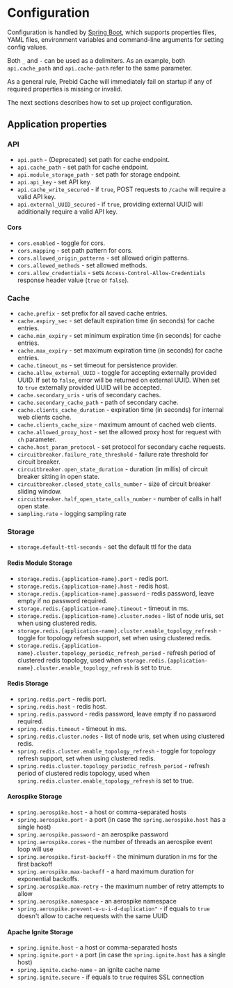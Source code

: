 # Configuration

Configuration is handled by [Spring Boot](https://docs.spring.io/spring-boot/docs/current/reference/html/boot-features-external-config.html),
which supports properties files, YAML files, environment variables and command-line arguments for setting config values.

Both `_` and `-` can be used as a delimiters. As an example, both `api.cache_path` and `api.cache-path` refer to the same parameter.

As a general rule, Prebid Cache will immediately fail on startup if any of required properties is missing or invalid.

The next sections describes how to set up project configuration.

## Application properties

### API
- `api.path` - (Deprecated) set path for cache endpoint.
- `api.cache_path` - set path for cache endpoint.
- `api.module_storage_path` - set path for storage endpoint.
- `api.api_key` - set API key.
- `api.cache_write_secured` - if `true`, POST requests to `/cache` will require a valid API key.
- `api.external_UUID_secured` - if `true`, providing external UUID will additionally require a valid API key.

#### Cors
- `cors.enabled` - toggle for cors.
- `cors.mapping` - set path pattern for cors.
- `cors.allowed_origin_patterns` - set allowed origin patterns.
- `cors.allowed_methods` - set allowed methods.
- `cors.allow_credentials` - sets `Access-Control-Allow-Credentials` response header value (`true` or `false`).  

### Cache 
- `cache.prefix` - set prefix for all saved cache entries.
- `cache.expiry_sec` - set default expiration time (in seconds) for cache entries.
- `cache.min_expiry` - set minimum expiration time (in seconds) for cache entries.
- `cache.max_expiry` - set maximum expiration time (in seconds) for cache entries.
- `cache.timeout_ms` - set timeout for persistence provider.
- `cache.allow_external_UUID` - toggle for accepting externally provided UUID. If set to `false`, error will be returned on external UUID. When set to `true` externally provided UUID will be accepted. 
- `cache.secondary_uris` - uris of secondary caches.
- `cache.secondary_cache_path` - path of secondary cache.
- `cache.clients_cache_duration` - expiration time (in seconds) for internal web clients cache.
- `cache.clients_cache_size` - maximum amount of cached web clients.
- `cache.allowed_proxy_host` - set the allowed proxy host for request with `ch` parameter.
- `cache.host_param_protocol` - set protocol for secondary cache requests.
- `circuitbreaker.failure_rate_threshold` - failure rate threshold for circuit breaker.
- `circuitbreaker.open_state_duration` - duration (in millis) of circuit breaker sitting in open state.
- `circuitbreaker.closed_state_calls_number` - size of circuit breaker sliding window.
- `circuitbreaker.half_open_state_calls_number` - number of calls in half open state.
- `sampling.rate` - logging sampling rate

### Storage
- `storage.default-ttl-seconds` - set the default ttl for the data

#### Redis Module Storage
- `storage.redis.{application-name}.port` - redis port.
- `storage.redis.{application-name}.host` - redis host.
- `storage.redis.{application-name}.password` - redis password, leave empty if no password required.
- `storage.redis.{application-name}.timeout` - timeout in ms.
- `storage.redis.{application-name}.cluster.nodes` - list of node uris, set when using clustered redis.
- `storage.redis.{application-name}.cluster.enable_topology_refresh` - toggle for topology refresh support, set when using clustered redis.
- `storage.redis.{application-name}.cluster.topology_periodic_refresh_period` - refresh period of clustered redis topology, used when `storage.redis.{application-name}.cluster.enable_topology_refresh` is set to true.

#### Redis Storage
- `spring.redis.port` - redis port.
- `spring.redis.host` - redis host.
- `spring.redis.password` - redis password, leave empty if no password required.
- `spring.redis.timeout` - timeout in ms.
- `spring.redis.cluster.nodes` - list of node uris, set when using clustered redis.
- `spring.redis.cluster.enable_topology_refresh` - toggle for topology refresh support, set when using clustered redis.
- `spring.redis.cluster.topology_periodic_refresh_period` - refresh period of clustered redis topology, used when `spring.redis.cluster.enable_topology_refresh` is set to true.

#### Aerospike Storage
- `spring.aerospike.host` - a host or comma-separated hosts
- `spring.aerospike.port` - a port (in case the `spring.aerospike.host` has a single host)
- `spring.aerospike.password` - an aerospike password
- `spring.aerospike.cores` - the number of threads an aerospike event loop will use
- `spring.aerospike.first-backoff` - the minimum duration in ms for the first backoff
- `spring.aerospike.max-backoff` - a hard maximum duration for exponential backoffs.
- `spring.aerospike.max-retry` - the maximum number of retry attempts to allow
- `spring.aerospike.namespace` - an aerospike namespace
- `spring.aerospike.prevent-u-u-i-d-duplication"` - if equals to `true` doesn't allow to cache requests with the same UUID

#### Apache Ignite Storage
- `spring.ignite.host` - a host or comma-separated hosts
- `spring.ignite.port` - a port (in case the `spring.ignite.host` has a single host)
- `spring.ignite.cache-name` - an ignite cache name
- `spring.ignite.secure` - if equals to `true` requires SSL connection
